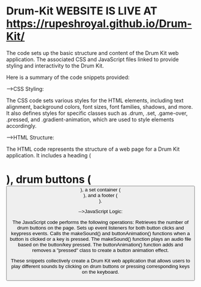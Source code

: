 # Drum-Kit WEBSITE IS LIVE AT https://rupeshroyal.github.io/Drum-Kit/

The code sets up the basic structure and content of the Drum Kit web application. The associated CSS and JavaScript files linked to provide styling and interactivity to the Drum Kit.

Here is a summary of the code snippets provided:

-->CSS Styling:

The CSS code sets various styles for the HTML elements, including text alignment, background colors, font sizes, font families, shadows, and more. It also defines styles for specific classes such as .drum, .set, .game-over, .pressed, and .gradient-animation, which are used to style elements accordingly.

-->HTML Structure:

The HTML code represents the structure of a web page for a Drum Kit application. It includes a heading (<h1>), drum buttons (<button>), a set container (<div class="set">), and a footer (<footer>).

-->JavaScript Logic:

The JavaScript code performs the following operations:
Retrieves the number of drum buttons on the page.
Sets up event listeners for both button clicks and keypress events.
Calls the makeSound() and buttonAnimation() functions when a button is clicked or a key is pressed.
The makeSound() function plays an audio file based on the button/key pressed.
The buttonAnimation() function adds and removes a "pressed" class to create a button animation effect.

These snippets collectively create a Drum Kit web application that allows users to play different sounds by clicking on drum buttons or pressing corresponding keys on the keyboard.
